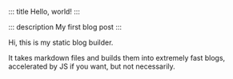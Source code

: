 ::: title
Hello, world! 
:::

::: description
My first blog post
:::

Hi, this is my static blog builder.

It takes markdown files and builds them into extremely fast blogs,
accelerated by JS if you want, but not necessarily.
